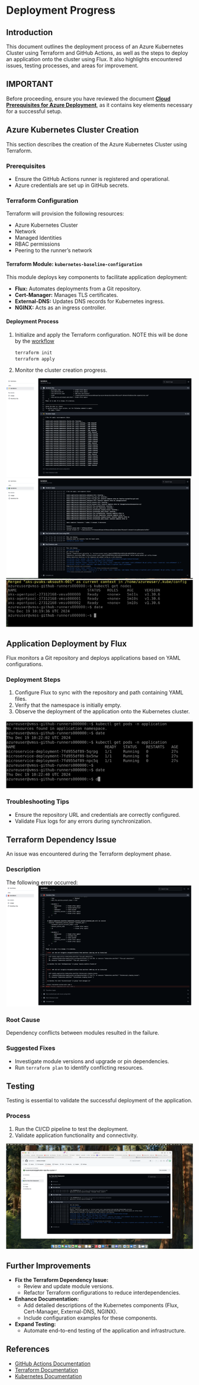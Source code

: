 # Deployment Progress

## Introduction
This document outlines the deployment process of an Azure Kubernetes Cluster using Terraform and GitHub Actions, as well as the steps to deploy an application onto the cluster using Flux. It also highlights encountered issues, testing processes, and areas for improvement.

## IMPORTANT
Before proceeding, ensure you have reviewed the document [**Cloud Prerequisites for Azure Deployment**](Cloud%20Prerequisites%20for%20Azure%20Deployment.md), as it contains key elements necessary for a successful setup.

## Azure Kubernetes Cluster Creation
This section describes the creation of the Azure Kubernetes Cluster using Terraform. 

### Prerequisites
- Ensure the GitHub Actions runner is registered and operational.
- Azure credentials are set up in GitHub secrets.

### Terraform Configuration
Terraform will provision the following resources:
- Azure Kubernetes Cluster
- Network
- Managed Identities
- RBAC permissions
- Peering to the runner’s network

#### Terraform Module: `kubernetes-baseline-configuration`
This module deploys key components to facilitate application deployment:
- **Flux:** Automates deployments from a Git repository.
- **Cert-Manager:** Manages TLS certificates.
- **External-DNS:** Updates DNS records for Kubernetes ingress.
- **NGINX:** Acts as an ingress controller.

#### Deployment Process
1. Initialize and apply the Terraform configuration. NOTE this will be done by the [workflow](./github/workflows/terraform.yaml)
   ```bash
   terraform init
   terraform apply
   ```
2. Monitor the cluster creation progress.

![Cluster Creation Start](img/kubernetes-cluster-creation-start.png)
![Cluster Creation Complete](img/kubernetes-cluster-creation-complete.png)
![Deployment Complete](img/cluster-deployment-complete.png)

## Application Deployment by Flux
Flux monitors a Git repository and deploys applications based on YAML configurations.

### Deployment Steps
1. Configure Flux to sync with the repository and path containing YAML files.
2. Verify that the namespace is initially empty.
3. Observe the deployment of the application onto the Kubernetes cluster.

![Application Deployment Completed](img/application-deployment-completed.png)

### Troubleshooting Tips
- Ensure the repository URL and credentials are correctly configured.
- Validate Flux logs for any errors during synchronization.

## Terraform Dependency Issue
An issue was encountered during the Terraform deployment phase.

### Description
The following error occurred:
![Terraform Dependency Issue](img/terraform-dependency-issue.png)

### Root Cause
Dependency conflicts between modules resulted in the failure.

### Suggested Fixes
- Investigate module versions and upgrade or pin dependencies.
- Run `terraform plan` to identify conflicting resources.

## Testing
Testing is essential to validate the successful deployment of the application.

### Process
1. Run the CI/CD pipeline to test the deployment.
2. Validate application functionality and connectivity.

![Pipeline Test After Deployment](img/pipeline-test-after-deployment.png)

## Further Improvements
- **Fix the Terraform Dependency Issue:**
  - Review and update module versions.
  - Refactor Terraform configurations to reduce interdependencies.
- **Enhance Documentation:**
  - Add detailed descriptions of the Kubernetes components (Flux, Cert-Manager, External-DNS, NGINX).
  - Include configuration examples for these components.
- **Expand Testing:**
  - Automate end-to-end testing of the application and infrastructure.

## References
- [GitHub Actions Documentation](https://docs.github.com/en/actions)
- [Terraform Documentation](https://registry.terraform.io/)
- [Kubernetes Documentation](https://kubernetes.io/)

